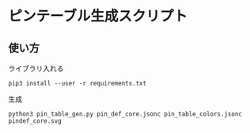 # ピンテーブル生成スクリプト

## 使い方

ライブラリ入れる

```
pip3 install --user -r requirements.txt
```

生成

```
python3 pin_table_gen.py pin_def_core.jsonc pin_table_colors.jsonc pindef_core.svg
```